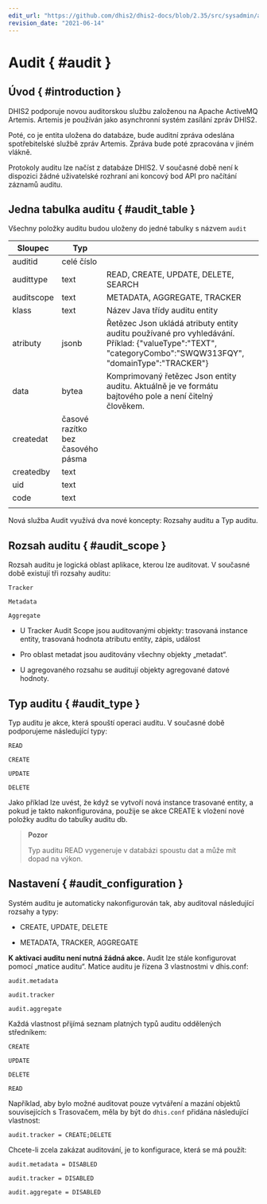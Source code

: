 ```yaml
---
edit_url: "https://github.com/dhis2/dhis2-docs/blob/2.35/src/sysadmin/audit.md"
revision_date: "2021-06-14"
---
```


# Audit { #audit }

## Úvod { #introduction }

DHIS2 podporuje novou auditorskou službu založenou na Apache ActiveMQ Artemis. Artemis je používán jako asynchronní systém zasílání zpráv DHIS2.

Poté, co je entita uložena do databáze, bude auditní zpráva odeslána spotřebitelské službě zpráv Artemis. Zpráva bude poté zpracována v jiném vlákně.

Protokoly auditu lze načíst z databáze DHIS2. V současné době není k dispozici žádné uživatelské rozhraní ani koncový bod API pro načítání záznamů auditu.

## Jedna tabulka auditu { #audit_table }

Všechny položky auditu budou uloženy do jedné tabulky s názvem `audit`

| Sloupec | Typ |  |  |
| --- | --- | --- | --- |
| auditid | celé číslo |  |  |
| audittype | text | READ, CREATE, UPDATE, DELETE, SEARCH |  |
| auditscope | text | METADATA, AGGREGATE, TRACKER |  |
| klass | text | Název Java třídy auditu entity  |  |
| atributy | jsonb | Řetězec Json ukládá atributy entity auditu používané pro vyhledávání. Příklad: {"valueType":"TEXT", "categoryCombo":"SWQW313FQY", "domainType":"TRACKER"} |  |
| data | bytea | Komprimovaný řetězec Json entity auditu. Aktuálně je ve formátu bajtového pole a není čitelný člověkem. |  |
| createdat | časové razítko bez časového pásma |  |  |
| createdby | text |  |  |
| uid | text |  |  |
| code | text |  |  |
|  |  |

Nová služba Audit využívá dva nové koncepty: Rozsahy auditu a Typ auditu.

## Rozsah auditu { #audit_scope }

Rozsah auditu je logická oblast aplikace, kterou lze auditovat. V současné době existují tři rozsahy auditu:

```
Tracker

Metadata

Aggregate
```

-   U Tracker Audit Scope jsou auditovanými objekty: trasovaná instance entity, trasovaná hodnota atributu entity, zápis, událost

-   Pro oblast metadat jsou auditovány všechny objekty „metadat“.

-   U agregovaného rozsahu se auditují objekty agregované datové hodnoty.

## Typ auditu { #audit_type }

Typ auditu je akce, která spouští operaci auditu. V současné době podporujeme následující typy:

```
READ

CREATE

UPDATE

DELETE
```

Jako příklad lze uvést, že když se vytvoří nová instance trasované entity, a pokud je takto nakonfigurována, použije se akce CREATE k vložení nové položky auditu do tabulky auditu db.

> **Pozor**
>
> Typ auditu READ vygeneruje v databázi spoustu dat a může mít dopad na výkon.

## Nastavení { #audit_configuration }

Systém auditu je automaticky nakonfigurován tak, aby auditoval následující rozsahy a typy:

-   CREATE, UPDATE, DELETE

-   METADATA, TRACKER, AGGREGATE

**K aktivaci auditu není nutná žádná akce.** Audit lze stále konfigurovat pomocí „matice auditu“. Matice auditu je řízena 3 vlastnostmi v dhis.conf:

```
audit.metadata

audit.tracker

audit.aggregate
```

Každá vlastnost přijímá seznam platných typů auditu oddělených středníkem:

```
CREATE

UPDATE

DELETE

READ
```

Například, aby bylo možné auditovat pouze vytváření a mazání objektů souvisejících s Trasovačem, měla by být do `dhis.conf` přidána následující vlastnost:

```
audit.tracker = CREATE;DELETE
```

Chcete-li zcela zakázat auditování, je to konfigurace, která se má použít:

```
audit.metadata = DISABLED

audit.tracker = DISABLED

audit.aggregate = DISABLED
```
